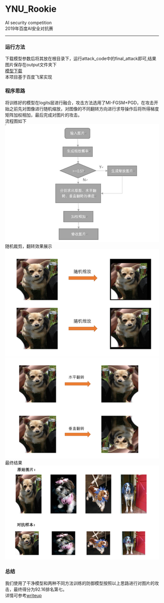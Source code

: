# YNU_Rookie
AI security competition  
2019年百度AI安全对抗赛
***
### 运行方法  
下载模型参数后将其放在根目录下，运行attack_code中的final_attack即可,结果图片保存在output文件夹下  
<a href="https://aistudio.baidu.com/aistudio/datasetdetail/19734">模型下载</a>  
本项目基于百度飞桨实现 
### 程序思路  
将训练好的模型在logits层进行融合，攻击方法选用了MI-FGSM+PGD，在攻击开始之前先对图像进行随机缩放，对图像的不同翻转方向进行求导操作后将所得梯度矩阵加权相加，最后完成对图片的攻击。  
流程图如下  
![flow_diagram](/image/flow_diagram.jpg)  
随机裁剪，翻转效果展示  
![scale](/image/scale.png)  
![flip](/image/flip.png)  
最终结果  
![result](/image/result.png)  
### 总结  
我们使用了干净模型和两种不同方法训练的防御模型按照以上思路进行对图片的攻击，最终得分为92.16排名第七。  
详情可参考<a href="https://github.com/Jin-TaoZhang/YNU_Rookie/blob/master/YNU_Rookie_WriteUp%20.pdf">writeup</a>
